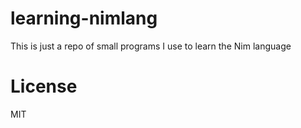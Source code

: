 # learning-nimlang
This is just a repo of small programs I use to learn the Nim language

# License
MIT

